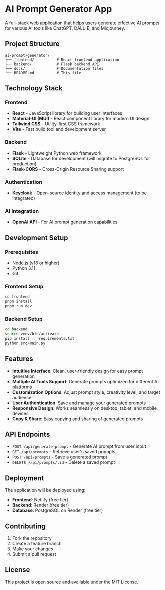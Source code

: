 # AI Prompt Generator App

A full-stack web application that helps users generate effective AI prompts for various AI tools like ChatGPT, DALL-E, and Midjourney.

## Project Structure

```
ai-prompt-generator/
├── frontend/          # React frontend application
├── backend/           # Flask backend API
├── docs/              # Documentation files
└── README.md          # This file
```

## Technology Stack

### Frontend
- **React** - JavaScript library for building user interfaces
- **Material-UI (MUI)** - React component library for modern UI design
- **Tailwind CSS** - Utility-first CSS framework
- **Vite** - Fast build tool and development server

### Backend
- **Flask** - Lightweight Python web framework
- **SQLite** - Database for development (will migrate to PostgreSQL for production)
- **Flask-CORS** - Cross-Origin Resource Sharing support

### Authentication
- **Keycloak** - Open-source identity and access management (to be integrated)

### AI Integration
- **OpenAI API** - For AI prompt generation capabilities

## Development Setup

### Prerequisites
- Node.js (v18 or higher)
- Python 3.11
- Git

### Frontend Setup
```bash
cd frontend
pnpm install
pnpm run dev
```

### Backend Setup
```bash
cd backend
source venv/bin/activate
pip install -r requirements.txt
python src/main.py
```

## Features

- **Intuitive Interface**: Clean, user-friendly design for easy prompt generation
- **Multiple AI Tools Support**: Generate prompts optimized for different AI platforms
- **Customization Options**: Adjust prompt style, creativity level, and target audience
- **User Authentication**: Save and manage your generated prompts
- **Responsive Design**: Works seamlessly on desktop, tablet, and mobile devices
- **Copy & Share**: Easy copying and sharing of generated prompts

## API Endpoints

- `POST /api/generate-prompt` - Generate AI prompt from user input
- `GET /api/prompts` - Retrieve user's saved prompts
- `POST /api/prompts` - Save a generated prompt
- `DELETE /api/prompts/:id` - Delete a saved prompt

## Deployment

The application will be deployed using:
- **Frontend**: Netlify (free tier)
- **Backend**: Render (free tier)
- **Database**: PostgreSQL on Render (free tier)

## Contributing

1. Fork the repository
2. Create a feature branch
3. Make your changes
4. Submit a pull request

## License

This project is open source and available under the MIT License.
